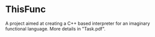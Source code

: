 # ThisFunc

A project aimed at creating a C++ based interpreter for an imaginary functional language. More details in "Task.pdf".

